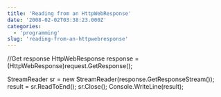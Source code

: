 ```yaml
---
title: 'Reading from an HttpWebResponse'
date: '2008-02-02T03:38:23.000Z'
categories:
  - 'programming'
slug: 'reading-from-an-httpwebresponse'
---
```


//Get response
HttpWebResponse response = (HttpWebResponse)request.GetResponse();

StreamReader sr = new StreamReader(response.GetResponseStream());
result = sr.ReadToEnd();
sr.Close();
Console.WriteLine(result);
